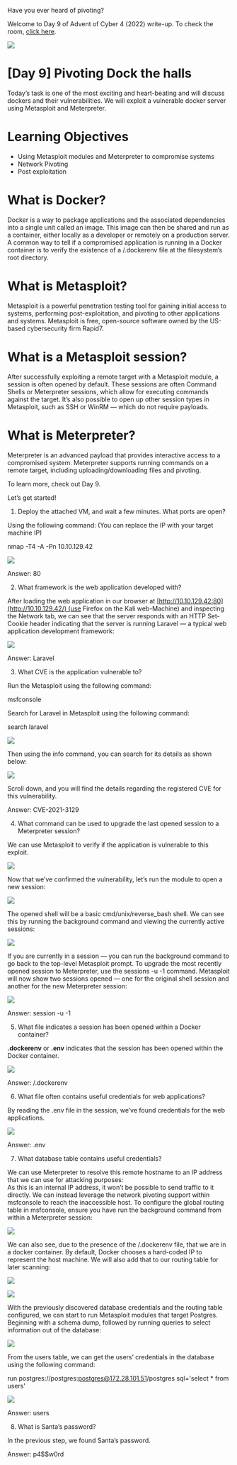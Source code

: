 Have you ever heard of pivoting?

Welcome to Day 9 of Advent of Cyber 4 (2022) write-up. To check the room, [click here](https://tryhackme.com/room/adventofcyber4).

![](https://miro.medium.com/max/875/1*IYCjG_Rfh-R3-F77_XWIEw.png)

# [Day 9] Pivoting Dock the halls

Today’s task is one of the most exciting and heart-beating and will discuss dockers and their vulnerabilities. We will exploit a vulnerable docker server using Metasploit and Meterpreter.

# Learning Objectives

-   Using Metasploit modules and Meterpreter to compromise systems
-   Network Pivoting
-   Post exploitation

# What is Docker?

Docker is a way to package applications and the associated dependencies into a single unit called an image. This image can then be shared and run as a container, either locally as a developer or remotely on a production server. A common way to tell if a compromised application is running in a Docker container is to verify the existence of a /.dockerenv file at the filesystem’s root directory.

# What is Metasploit?

Metasploit is a powerful penetration testing tool for gaining initial access to systems, performing post-exploitation, and pivoting to other applications and systems. Metasploit is free, open-source software owned by the US-based cybersecurity firm Rapid7.

# What is a Metasploit session?

After successfully exploiting a remote target with a Metasploit module, a session is often opened by default. These sessions are often Command Shells or Meterpreter sessions, which allow for executing commands against the target. It’s also possible to open up other session types in Metasploit, such as SSH or WinRM — which do not require payloads.

# What is Meterpreter?

Meterpreter is an advanced payload that provides interactive access to a compromised system. Meterpreter supports running commands on a remote target, including uploading/downloading files and pivoting.

To learn more, check out Day 9.

Let’s get started!

1.  Deploy the attached VM, and wait a few minutes. What ports are open?

Using the following command: (You can replace the IP with your target machine IP)

nmap -T4 -A -Pn 10.10.129.42

![](https://miro.medium.com/max/875/1*BYgjHGcKhMUWCHR-dkEUAg.jpeg)

Answer: 80

2. What framework is the web application developed with?

After loading the web application in our browser at [http://10.10.129.42:80](http://10.10.129.42/) (use Firefox on the Kali web-Machine) and inspecting the Network tab, we can see that the server responds with an HTTP Set-Cookie header indicating that the server is running Laravel — a typical web application development framework:

![](https://miro.medium.com/max/875/1*nnHB1Qf014O-vY8akfnsEA.png)

Answer: Laravel

3. What CVE is the application vulnerable to?

Run the Metasploit using the following command:

msfconsole

Search for Laravel in Metasploit using the following command:

search laravel

![](https://miro.medium.com/max/875/1*DZToFa--FqcMlPaW0Z4hew.png)

Then using the info command, you can search for its details as shown below:

![](https://miro.medium.com/max/661/1*y4daY89-ij7ngoTQGyb-VA.png)

Scroll down, and you will find the details regarding the registered CVE for this vulnerability.

Answer: CVE-2021-3129

4. What command can be used to upgrade the last opened session to a Meterpreter session?

We can use Metasploit to verify if the application is vulnerable to this exploit.

![](https://miro.medium.com/max/875/1*DYq8m87PyUHOtJAdP9Em7Q.png)

Now that we’ve confirmed the vulnerability, let’s run the module to open a new session:

![](https://miro.medium.com/max/875/1*e8WP0NgN8DE5acOKybZBFw.png)

The opened shell will be a basic cmd/unix/reverse_bash shell. We can see this by running the background command and viewing the currently active sessions:

![](https://miro.medium.com/max/875/1*-m075PidovSYIXOgX1Akrw.png)

If you are currently in a session — you can run the background command to go back to the top-level Metasploit prompt. To upgrade the most recently opened session to Meterpreter, use the sessions -u -1 command. Metasploit will now show two sessions opened — one for the original shell session and another for the new Meterpreter session:

![](https://miro.medium.com/max/875/1*UDZ3qzYF4EOzVwp-sjEcnQ.png)

Answer: session -u -1

5. What file indicates a session has been opened within a Docker container?

**.dockerenv** or **.env** indicates that the session has been opened within the Docker container.

![](https://miro.medium.com/max/811/1*oijcObrCqCI5z6-q4radkA.png)

Answer: /.dockerenv

6. What file often contains useful credentials for web applications?

By reading the .env file in the session, we’ve found credentials for the web applications.

![](https://miro.medium.com/max/629/1*1WIuXRxje1_NW-7DGv8zIA.png)

Answer: .env

7. What database table contains useful credentials?

We can use Meterpreter to resolve this remote hostname to an IP address that we can use for attacking purposes:  
As this is an internal IP address, it won’t be possible to send traffic to it directly. We can instead leverage the network pivoting support within msfconsole to reach the inaccessible host. To configure the global routing table in msfconsole, ensure you have run the background command from within a Meterpreter session:

![](https://miro.medium.com/max/863/1*yIGuE24gHPNzW_MF9ru1QQ.png)

We can also see, due to the presence of the /.dockerenv file, that we are in a docker container. By default, Docker chooses a hard-coded IP to represent the host machine. We will also add that to our routing table for later scanning:

![](https://miro.medium.com/max/815/1*U8hwceFHT7k_km5k4X_jfw.png)

![](https://miro.medium.com/max/744/1*RvuEuvC9Axk2ou-e3PZ4Pg.png)

With the previously discovered database credentials and the routing table configured, we can start to run Metasploit modules that target Postgres. Beginning with a schema dump, followed by running queries to select information out of the database:

![](https://miro.medium.com/max/875/1*Mx5LAUWqB67FzKkbeRObKg.png)

From the users table, we can get the users’ credentials in the database using the following command:

run postgres://postgres:postgres@172.28.101.51/postgres sql='select * from users'

![](https://miro.medium.com/max/875/1*hzvoqnYIqyRgw7TfpQk3Ng.png)

Answer: users

8. What is Santa’s password?

In the previous step, we found Santa’s password.

Answer: p4$$w0rd



